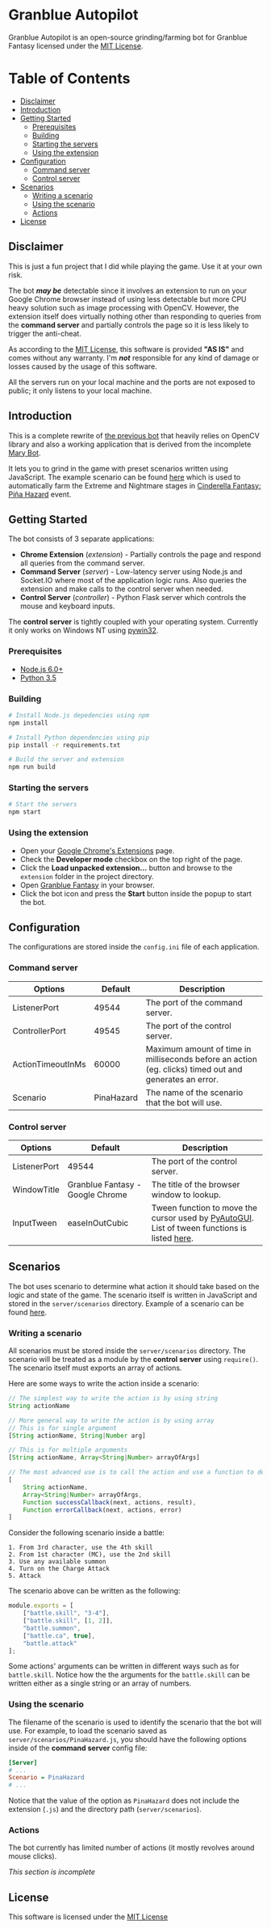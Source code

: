 # Granblue Autopilot
Granblue Autopilot is an open-source grinding/farming bot for Granblue Fantasy licensed under the [MIT License](LICENSE).

# Table of Contents
* [Disclaimer](#disclaimer)
* [Introduction](#introduction)
* [Getting Started](#getting-started)
  * [Prerequisites](#prerequisites)
  * [Building](#building)
  * [Starting the servers](#starting-the-servers)
  * [Using the extension](#using-the-extension)
* [Configuration](#configuration)
  * [Command server](#command-server)
  * [Control server](#control-server)
* [Scenarios](#scenarios)
  * [Writing a scenario](#writing-a-scenario)
  * [Using the scenario](#using-the-scenario)
  * [Actions](#actions)
* [License](#license)

## Disclaimer
This is just a fun project that I did while playing the game. Use it at your own risk.

The bot ***may be*** detectable since it involves an extension to run on your Google Chrome browser instead of using less detectable but more CPU heavy solution such as image processing with OpenCV. However, the extension itself does virtually nothing other than responding to queries from the **command server** and partially controls the page so it is less likely to trigger the anti-cheat.

As according to the [MIT License](LICENSE), this software is provided **"AS IS"** and comes without any warranty. I'm ***not*** responsible for any kind of damage or losses caused by the usage of this software.

All the servers run on your local machine and the ports are not exposed to public; it only listens to your local machine.

## Introduction
This is a complete rewrite of [the previous bot](https://github.com/Frizz925/gbf-raid-bot) that heavily relies on OpenCV library and also a working application that is derived from the incomplete [Mary Bot](https://github.com/Frizz925/mary-bot).

It lets you to grind in the game with preset scenarios written using JavaScript. The example scenario can be found [here](server/scenarios/pina_hazard.js) which is used to automatically farm the Extreme and Nightmare stages in [Cinderella Fantasy: Piña Hazard](https://gbf.wiki/Cinderella_Fantasy:_Pi%C3%B1a_Hazard) event. 

## Getting Started
The bot consists of 3 separate applications:
* **Chrome Extension** (*extension*) - Partially controls the page and respond all queries from the command server.
* **Command Server** (*server*) - Low-latency server using Node.js and Socket.IO where most of the application logic runs. Also queries the extension and make calls to the control server when needed.
* **Control Server** (*controller*) - Python Flask server which controls the mouse and keyboard inputs.

The **control server** is tightly coupled with your operating system. Currently it only works on Windows NT using [pywin32](https://sourceforge.net/projects/pywin32/).

### Prerequisites
* [Node.js 6.0+](https://nodejs.org/)
* [Python 3.5](https://www.python.org/)

### Building
```sh
# Install Node.js depedencies using npm
npm install

# Install Python dependencies using pip
pip install -r requirements.txt

# Build the server and extension
npm run build
```

### Starting the servers
```sh
# Start the servers
npm start
```

### Using the extension
* Open your [Google Chrome's Extensions](chrome://extensions) page.
* Check the **Developer mode** checkbox on the top right of the page.
* Click the **Load unpacked extension...** button and browse to the `extension` folder in the project directory.
* Open [Granblue Fantasy](http://game.granbluefantasy.jp/) in your browser.
* Click the bot icon and press the **Start** button inside the popup to start the bot.

## Configuration
The configurations are stored inside the `config.ini` file of each application.

### Command server
| Options       | Default | Description |
|---------------|---------|-------------|
| ListenerPort | 49544   | The port of the command server. |
| ControllerPort | 49545 | The port of the control server. |
| ActionTimeoutInMs | 60000 | Maximum amount of time in milliseconds before an action (eg. clicks) timed out and generates an error. |
| Scenario | PinaHazard | The name of the scenario that the bot will use. |

### Control server
| Options       | Default | Description |
|---------------|---------|-------------|
| ListenerPort | 49544   | The port of the control server. |
| WindowTitle  | Granblue Fantasy - Google Chrome | The title of the browser window to lookup. |
| InputTween | easeInOutCubic | Tween function to move the cursor used by [PyAutoGUI](https://github.com/asweigart/pyautogui). List of tween functions is listed [here](https://github.com/asweigart/pyautogui/blob/master/pyautogui/tweens.py). |

## Scenarios
The bot uses scenario to determine what action it should take based on the logic and state of the game. The scenario itself is written in JavaScript and stored in the `server/scenarios` directory. Example of a scenario can be found [here](server/scenarios/pina_hazard.js).

### Writing a scenario
All scenarios must be stored inside the `server/scenarios` directory. The scenario will be treated as a module by the **control server** using `require()`. The scenario itself must exports an array of actions.

Here are some ways to write the action inside a scenario:
```js
// The simplest way to write the action is by using string
String actionName

// More general way to write the action is by using array
// This is for single argument
[String actionName, String|Number arg] 

// This is for multiple arguments
[String actionName, Array<String|Number> arrayOfArgs]

// The most advanced use is to call the action and use a function to determine what next action should be taken
[
    String actionName, 
    Array<String|Number> arrayOfArgs, 
    Function successCallback(next, actions, result),
    Function errorCallback(next, actions, error)
]
```

Consider the following scenario inside a battle:
```
1. From 3rd character, use the 4th skill
2. From 1st character (MC), use the 2nd skill
3. Use any available summon
4. Turn on the Charge Attack
5. Attack
```

The scenario above can be written as the following:

```js
module.exports = [
    ["battle.skill", "3-4"],
    ["battle.skill", [1, 2]],
    "battle.summon",
    ["battle.ca", true],
    "battle.attack"
];
```

Some actions' arguments can be written in different ways such as for `battle.skill`. Notice how the the arguments for the `battle.skill` can be written either as a single string or an array of numbers.

### Using the scenario
The filename of the scenario is used to identify the scenario that the bot will use. For example, to load the scenario saved as `server/scenarios/PinaHazard.js`, you should have the following options inside of the **command server** config file:
```ini
[Server]
# ...
Scenario = PinaHazard
# ...
```
Notice that the value of the option as `PinaHazard` does not include the extension (`.js`) and the directory path (`server/scenarios`).

### Actions
The bot currently has limited number of actions (it mostly revolves around mouse clicks).

*This section is incomplete*

## License
This software is licensed under the [MIT License](LICENSE)
